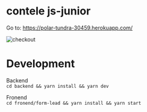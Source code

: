 # contele js-junior

Go to: https://polar-tundra-30459.herokuapp.com/

![checkout](http://images.contelege.com.br/checkout.png)

# Development

Backend  
`cd backend && yarn install && yarn dev`

Fronend  
`cd fronend/form-lead && yarn install && yarn start`
